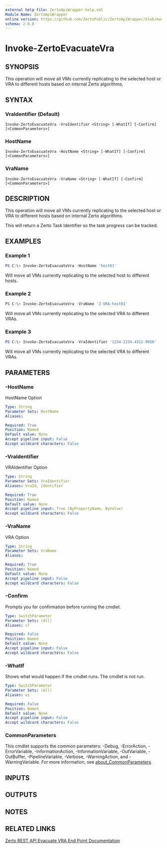 ```yaml
---
external help file: ZertoApiWrapper-help.xml
Module Name: ZertoApiWrapper
online version: https://github.com/ZertoPublic/ZertoApiWrapper/blob/master/docs/Invoke-ZertoEvacuateVra.md
schema: 2.0.0
---
```


# Invoke-ZertoEvacuateVra

## SYNOPSIS
This operation will move all VMs currently replicating to the selected host or VRA to different hosts based on internal Zerto algorithms.

## SYNTAX

### VraIdentifier (Default)
```
Invoke-ZertoEvacuateVra -VraIdentifier <String> [-WhatIf] [-Confirm] [<CommonParameters>]
```

### HostName
```
Invoke-ZertoEvacuateVra -HostName <String> [-WhatIf] [-Confirm] [<CommonParameters>]
```

### VraName
```
Invoke-ZertoEvacuateVra -VraName <String> [-WhatIf] [-Confirm] [<CommonParameters>]
```

## DESCRIPTION
This operation will move all VMs currently replicating to the selected host or VRA to different hosts based on internal Zerto algorithms.

This will return a Zerto Task Identifier so the task progress can be tracked.

## EXAMPLES

### Example 1
```powershell
PS C:\> Invoke-ZertoEvacuateVra -HostName 'host01'
```

Will move all VMs currently replicating to the selected host to different hosts.

### Example 2
```powershell
PS C:\> Invoke-ZertoEvacuateVra -VraName 'Z-VRA-host01'
```

Will move all VMs currently replicating to the selected VRA to different VRAs.

### Example 3
```powershell
PS C:\> Invoke-ZertoEvacuateVra -VraIdentifier '1234-1234-4312-9856'
```

Will move all VMs currently replicating to the selected VRA to different VRAs.

## PARAMETERS

### -HostName
HostName Option

```yaml
Type: String
Parameter Sets: HostName
Aliases:

Required: True
Position: Named
Default value: None
Accept pipeline input: False
Accept wildcard characters: False
```

### -VraIdentifier
VRAIdentifier Option

```yaml
Type: String
Parameter Sets: VraIdentifier
Aliases: VraId, Identifier

Required: True
Position: Named
Default value: None
Accept pipeline input: True (ByPropertyName, ByValue)
Accept wildcard characters: False
```

### -VraName
VRA Option

```yaml
Type: String
Parameter Sets: VraName
Aliases:

Required: True
Position: Named
Default value: None
Accept pipeline input: False
Accept wildcard characters: False
```

### -Confirm
Prompts you for confirmation before running the cmdlet.

```yaml
Type: SwitchParameter
Parameter Sets: (All)
Aliases: cf

Required: False
Position: Named
Default value: None
Accept pipeline input: False
Accept wildcard characters: False
```

### -WhatIf
Shows what would happen if the cmdlet runs.
The cmdlet is not run.

```yaml
Type: SwitchParameter
Parameter Sets: (All)
Aliases: wi

Required: False
Position: Named
Default value: None
Accept pipeline input: False
Accept wildcard characters: False
```

### CommonParameters
This cmdlet supports the common parameters: -Debug, -ErrorAction, -ErrorVariable, -InformationAction, -InformationVariable, -OutVariable, -OutBuffer, -PipelineVariable, -Verbose, -WarningAction, and -WarningVariable. For more information, see [about_CommonParameters](http://go.microsoft.com/fwlink/?LinkID=113216).

## INPUTS

## OUTPUTS

## NOTES

## RELATED LINKS
[Zerto REST API Evacuate VRA End Point Documentation](http://s3.amazonaws.com/zertodownload_docs/Latest/Zerto%20Virtual%20Replication%20Zerto%20Virtual%20Manager%20%28ZVM%29%20-%20vSphere%20Online%20Help/index.html#page/RestfulAPIs%2FStatusAPIs.5.129.html%23)

